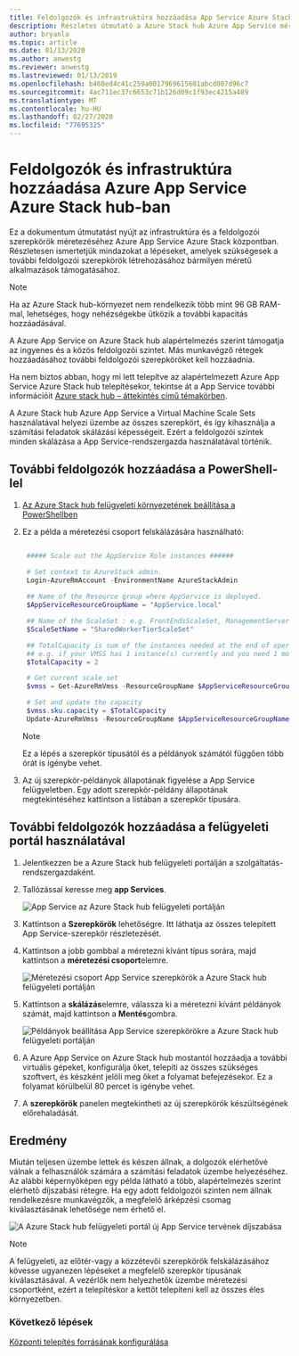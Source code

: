 ```yaml
---
title: Feldolgozók és infrastruktúra hozzáadása App Service Azure Stack hub-ban
description: Részletes útmutató a Azure Stack hub Azure App Service méretezéséhez
author: bryanla
ms.topic: article
ms.date: 01/13/2020
ms.author: anwestg
ms.reviewer: anwestg
ms.lastreviewed: 01/13/2019
ms.openlocfilehash: b468ed4c41c259a0017969615681abcd007d96c7
ms.sourcegitcommit: 4ac711ec37c6653c71b126d09c1f93ec4215a489
ms.translationtype: MT
ms.contentlocale: hu-HU
ms.lasthandoff: 02/27/2020
ms.locfileid: "77695325"
---
```

# <a name="add-workers-and-infrastructure-in-azure-app-service-on-azure-stack-hub"></a>Feldolgozók és infrastruktúra hozzáadása Azure App Service Azure Stack hub-ban

Ez a dokumentum útmutatást nyújt az infrastruktúra és a feldolgozói szerepkörök méretezéséhez Azure App Service Azure Stack központban. Részletesen ismertetjük mindazokat a lépéseket, amelyek szükségesek a további feldolgozói szerepkörök létrehozásához bármilyen méretű alkalmazások támogatásához.

> [!NOTE]
> Ha az Azure Stack hub-környezet nem rendelkezik több mint 96 GB RAM-mal, lehetséges, hogy nehézségekbe ütközik a további kapacitás hozzáadásával.

A Azure App Service on Azure Stack hub alapértelmezés szerint támogatja az ingyenes és a közös feldolgozói szintet. Más munkavégző rétegek hozzáadásához további feldolgozói szerepköröket kell hozzáadnia.

Ha nem biztos abban, hogy mi lett telepítve az alapértelmezett Azure App Service Azure Stack hub telepítésekor, tekintse át a App Service további információit [Azure stack hub – áttekintés című témakörben](azure-stack-app-service-overview.md).

A Azure Stack hub Azure App Service a Virtual Machine Scale Sets használatával helyezi üzembe az összes szerepkört, és így kihasználja a számítási feladatok skálázási képességeit. Ezért a feldolgozói szintek minden skálázása a App Service-rendszergazda használatával történik.

## <a name="add-additional-workers-with-powershell"></a>További feldolgozók hozzáadása a PowerShell-lel

1. [Az Azure Stack hub felügyeleti környezetének beállítása a PowerShellben](azure-stack-powershell-configure-admin.md)

2. Ez a példa a méretezési csoport felskálázására használható:
   ```powershell
   
    ##### Scale out the AppService Role instances ######
   
    # Set context to AzureStack admin.
    Login-AzureRmAccount -EnvironmentName AzureStackAdmin
                                                 
    ## Name of the Resource group where AppService is deployed.
    $AppServiceResourceGroupName = "AppService.local"

    ## Name of the ScaleSet : e.g. FrontEndsScaleSet, ManagementServersScaleSet, PublishersScaleSet , LargeWorkerTierScaleSet,      MediumWorkerTierScaleSet, SmallWorkerTierScaleSet, SharedWorkerTierScaleSet
    $ScaleSetName = "SharedWorkerTierScaleSet"

    ## TotalCapacity is sum of the instances needed at the end of operation. 
    ## e.g. if your VMSS has 1 instance(s) currently and you need 1 more the TotalCapacity should be set to 2
    $TotalCapacity = 2  

    # Get current scale set
    $vmss = Get-AzureRmVmss -ResourceGroupName $AppServiceResourceGroupName -VMScaleSetName $ScaleSetName

    # Set and update the capacity
    $vmss.sku.capacity = $TotalCapacity
    Update-AzureRmVmss -ResourceGroupName $AppServiceResourceGroupName -Name $ScaleSetName -VirtualMachineScaleSet $vmss 
   ```    

   > [!NOTE]
   > Ez a lépés a szerepkör típusától és a példányok számától függően több órát is igénybe vehet.
   >
   >

3. Az új szerepkör-példányok állapotának figyelése a App Service felügyeletben. Egy adott szerepkör-példány állapotának megtekintéséhez kattintson a listában a szerepkör típusára.

## <a name="add-additional-workers-using-the-administrator-portal"></a>További feldolgozók hozzáadása a felügyeleti portál használatával

1. Jelentkezzen be a Azure Stack hub felügyeleti portálján a szolgáltatás-rendszergazdaként.

2. Tallózással keresse meg **app Services**.

    ![App Service az Azure Stack hub felügyeleti portálján](media/azure-stack-app-service-add-worker-roles/image01.png)

3. Kattintson a **Szerepkörök** lehetőségre. Itt láthatja az összes telepített App Service-szerepkör részletezését.

4. Kattintson a jobb gombbal a méretezni kívánt típus sorára, majd kattintson a **méretezési csoport**elemre.

    ![Méretezési csoport App Service szerepkörök a Azure Stack hub felügyeleti portálján](media/azure-stack-app-service-add-worker-roles/image02.png)

5. Kattintson a **skálázás**elemre, válassza ki a méretezni kívánt példányok számát, majd kattintson a **Mentés**gombra.

    ![Példányok beállítása App Service szerepkörökre a Azure Stack hub felügyeleti portálján](media/azure-stack-app-service-add-worker-roles/image03.png)

6. A Azure App Service on Azure Stack hub mostantól hozzáadja a további virtuális gépeket, konfigurálja őket, telepíti az összes szükséges szoftvert, és készként jelöli meg őket a folyamat befejezésekor. Ez a folyamat körülbelül 80 percet is igénybe vehet.

7. A **szerepkörök** panelen megtekintheti az új szerepkörök készültségének előrehaladását.

## <a name="result"></a>Eredmény

Miután teljesen üzembe lettek és készen állnak, a dolgozók elérhetővé válnak a felhasználók számára a számítási feladatok üzembe helyezéséhez. Az alábbi képernyőképen egy példa látható a több, alapértelmezés szerint elérhető díjszabási rétegre. Ha egy adott feldolgozói szinten nem állnak rendelkezésre munkavégzők, a megfelelő árképzési csomag kiválasztásának lehetősége nem érhető el.

![A Azure Stack hub felügyeleti portál új App Service tervének díjszabása](media/azure-stack-app-service-add-worker-roles/image04.png)

>[!NOTE]
> A felügyeleti, az előtér-vagy a közzétevői szerepkörök felskálázásához kövesse ugyanezen lépéseket a megfelelő szerepkör típusának kiválasztásával. A vezérlők nem helyezhetők üzembe méretezési csoportként, ezért a telepítéskor a kettőt telepíteni kell az összes éles környezetben.

### <a name="next-steps"></a>Következő lépések

[Központi telepítés forrásának konfigurálása](azure-stack-app-service-configure-deployment-sources.md)
